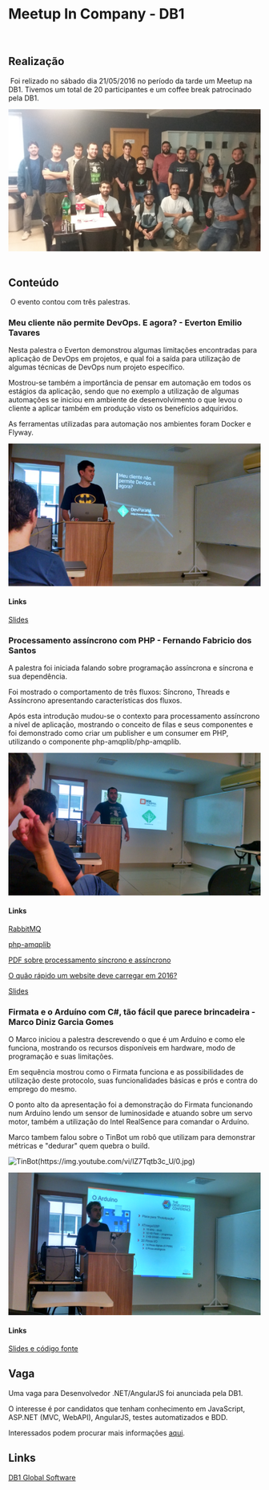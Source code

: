 # Meetup In Company - DB1
​
## Realização
​
Foi relizado no sábado dia 21/05/2016 no período da tarde um Meetup na DB1. Tivemos um total de 20 participantes e um coffee break patrocinado pela DB1.

![Meetup In Company - DB1](/assets/img/posts/2-meetup-incompany-db1/meetup.jpg)
​
## Conteúdo
​
O evento contou com três palestras.

### Meu cliente não permite DevOps. E agora?  - Everton Emilio Tavares

Nesta palestra o Everton demonstrou algumas limitações encontradas para aplicação de DevOps em projetos, e qual foi a saída para utilização de algumas técnicas de DevOps num projeto específico.

Mostrou-se também a importância de pensar em automação em todos os estágios da aplicação, sendo que no exemplo a utilização de algumas automações se iniciou em ambiente de desenvolvimento o que levou o cliente a aplicar também em produção visto os benefícios adquiridos.

As ferramentas utilizadas para automação nos ambientes foram Docker e Flyway.

![Everton Emilio Tavares](/assets/img/posts/2-meetup-incompany-db1/everton.jpg)

#### Links
[Slides](http://pt.slideshare.net/ezidiu/meu-cliente-no-permite-devops-e-agora)

### Processamento assíncrono com PHP - Fernando Fabricio dos Santos

A palestra foi iniciada falando sobre programação assíncrona e síncrona e sua dependência.

Foi mostrado o comportamento de três fluxos: Síncrono, Threads e Assíncrono apresentando características dos fluxos.

Após esta introdução mudou-se o contexto para processamento assíncrono a nível de aplicação, mostrando o conceito de filas e seus componentes e foi demonstrado como criar um publisher e um consumer em PHP, utilizando o componente php-amqplib/php-amqplib.

![Fernando Fabricio dos Santos](/assets/img/posts/2-meetup-incompany-db1/fernando.jpg)

#### Links
[RabbitMQ](https://www.rabbitmq.com/)

[php-amqplib](https://github.com/php-amqplib/php-amqplib)

[PDF sobre processamento síncrono e assíncrono](http://cs.brown.edu/courses/cs168/s12/handouts/async.pdf)

[O quão rápido um website deve carregar em 2016?](http://arquiteturadeinformacao.com/usabilidade/o-quao-rapido-um-website-deve-carregar-em-2016/)

[Slides](http://www.slideshare.net/ferfabricio/processamento-assncrono-com-php)

### Firmata e o Arduíno com C#, tão fácil que parece brincadeira  - Marco Diniz Garcia Gomes

O Marco iniciou a palestra descrevendo o que é um Arduíno e como ele funciona, mostrando os recursos disponíveis em hardware, modo de programação e suas limitações.

Em sequência mostrou como o Firmata funciona e as possibilidades de utilização deste protocolo, suas funcionalidades básicas e prós e contra do emprego do mesmo.

O ponto alto da apresentação foi a demonstração do Firmata funcionando num Arduíno lendo um sensor de luminosidade e atuando sobre um servo motor, também a utilização do Intel RealSence para comandar o Arduíno.

​Marco tambem falou sobre o TinBot um robô que utilizam para demonstrar métricas e "dedurar" quem quebra o build.

![TinBot(https://img.youtube.com/vi/lZ7Tqtb3c_U/0.jpg)](https://www.youtube.com/watch?v=lZ7Tqtb3c_U)

![Marco Diniz Garcia Gomes](/assets/img/posts/2-meetup-incompany-db1/marco.jpg)

#### Links
[Slides e código fonte](https://github.com/marcodiniz/TDCFloripa2016_Arduino_Firmata_C-)

## Vaga
Uma vaga para Desenvolvedor .NET/AngularJS foi anunciada pela DB1.

O interesse é por candidatos que tenham conhecimento em JavaScript, ASP.NET (MVC, WebAPI), AngularJS, testes automatizados e BDD.

Interessados podem procurar mais informações [aqui](http://carreira.db1.com.br/).

## Links

[DB1 Global Software](http://db1.com.br)

